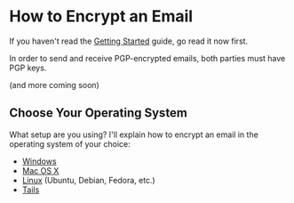 # How to Encrypt an Email

If you haven't read the [Getting Started](../getting_started/README.md) guide, go read it now first.

In order to send and receive PGP-encrypted emails, both parties must have PGP keys. 

(and more coming soon)

## Choose Your Operating System

What setup are you using? I'll explain how to encrypt an email in the operating system of your choice:

* [Windows](windows.md)
* [Mac OS X](osx.md)
* [Linux](linux.md) (Ubuntu, Debian, Fedora, etc.)
* [Tails](tails.md)
